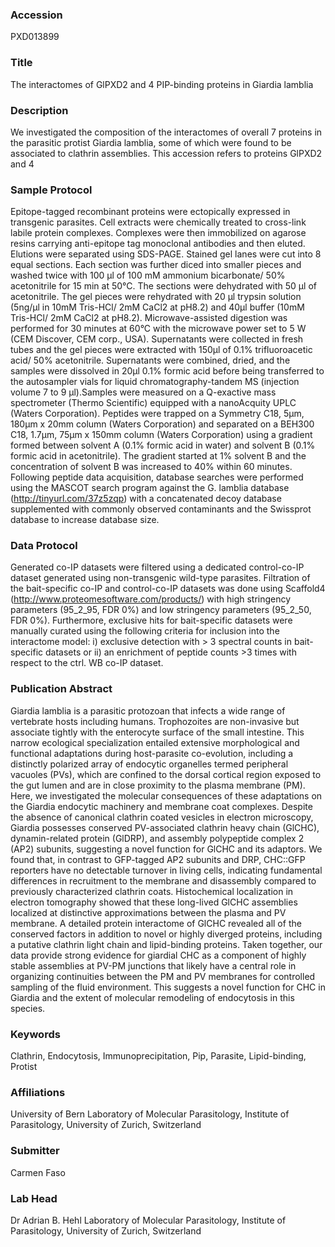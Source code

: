 ### Accession
PXD013899

### Title
The interactomes of GlPXD2 and 4 PIP-binding proteins in Giardia lamblia

### Description
We investigated the composition of the interactomes of overall 7 proteins in the parasitic protist Giardia lamblia, some of which were found to be associated to clathrin assemblies. This accession refers to proteins GlPXD2 and 4

### Sample Protocol
Epitope-tagged recombinant proteins were ectopically expressed in transgenic parasites. Cell extracts were chemically treated to cross-link labile protein complexes. Complexes were then immobilized on agarose resins carrying anti-epitope tag monoclonal antibodies and then eluted. Elutions were separated using SDS-PAGE. Stained gel lanes were cut into 8 equal sections. Each section was further diced into smaller pieces and washed twice with 100 μl of 100 mM ammonium bicarbonate/ 50% acetonitrile for 15 min at 50°C. The sections were dehydrated with 50 μl of acetonitrile. The gel pieces were rehydrated with 20 μl trypsin solution (5ng/μl in 10mM Tris-HCl/ 2mM CaCl2 at pH8.2) and 40μl buffer (10mM Tris-HCl/ 2mM CaCl2 at pH8.2). Microwave-assisted digestion was performed for 30 minutes at 60°C with the microwave power set to 5 W (CEM Discover, CEM corp., USA). Supernatants were collected in fresh tubes and the gel pieces were extracted with 150μl of 0.1% trifluoroacetic acid/ 50% acetonitrile. Supernatants were combined, dried, and the samples were dissolved in 20μl 0.1% formic acid before being transferred to the autosampler vials for liquid chromatography-tandem MS (injection volume 7 to 9 μl).Samples were measured on a Q-exactive mass spectrometer (Thermo Scientific) equipped with a nanoAcquity UPLC (Waters Corporation). Peptides were trapped on a Symmetry C18, 5μm, 180μm x 20mm column (Waters Corporation) and separated on a BEH300 C18, 1.7μm, 75μm x 150mm column (Waters Corporation) using a gradient formed between solvent A (0.1% formic acid in water) and solvent B (0.1% formic acid in acetonitrile). The gradient started at 1% solvent B and the concentration of solvent B was increased to 40% within 60 minutes. Following peptide data acquisition, database searches were performed using the MASCOT search program against the G. lamblia database (http://tinyurl.com/37z5zqp) with a concatenated decoy database supplemented with commonly observed contaminants and the Swissprot database to increase database size.

### Data Protocol
Generated co-IP datasets were filtered using a dedicated control-co-IP dataset generated using non-transgenic wild-type parasites. Filtration of the bait-specific co-IP and control-co-IP datasets was done using Scaffold4 (http://www.proteomesoftware.com/products/) with high stringency parameters (95_2_95, FDR 0%) and low stringency parameters (95_2_50, FDR 0%). Furthermore, exclusive hits for bait-specific datasets were manually curated using the following criteria for inclusion into the interactome model: i) exclusive detection with > 3 spectral counts in bait-specific datasets or ii) an enrichment of peptide counts >3 times with respect to the ctrl. WB co-IP dataset.

### Publication Abstract
Giardia lamblia is a parasitic protozoan that infects a wide range of vertebrate hosts including humans. Trophozoites are non-invasive but associate tightly with the enterocyte surface of the small intestine. This narrow ecological specialization entailed extensive morphological and functional adaptations during host-parasite co-evolution, including a distinctly polarized array of endocytic organelles termed peripheral vacuoles (PVs), which are confined to the dorsal cortical region exposed to the gut lumen and are in close proximity to the plasma membrane (PM). Here, we investigated the molecular consequences of these adaptations on the Giardia endocytic machinery and membrane coat complexes. Despite the absence of canonical clathrin coated vesicles in electron microscopy, Giardia possesses conserved PV-associated clathrin heavy chain (GlCHC), dynamin-related protein (GlDRP), and assembly polypeptide complex 2 (AP2) subunits, suggesting a novel function for GlCHC and its adaptors. We found that, in contrast to GFP-tagged AP2 subunits and DRP, CHC::GFP reporters have no detectable turnover in living cells, indicating fundamental differences in recruitment to the membrane and disassembly compared to previously characterized clathrin coats. Histochemical localization in electron tomography showed that these long-lived GlCHC assemblies localized at distinctive approximations between the plasma and PV membrane. A detailed protein interactome of GlCHC revealed all of the conserved factors in addition to novel or highly diverged proteins, including a putative clathrin light chain and lipid-binding proteins. Taken together, our data provide strong evidence for giardial CHC as a component of highly stable assemblies at PV-PM junctions that likely have a central role in organizing continuities between the PM and PV membranes for controlled sampling of the fluid environment. This suggests a novel function for CHC in Giardia and the extent of molecular remodeling of endocytosis in this species.

### Keywords
Clathrin, Endocytosis, Immunoprecipitation, Pip, Parasite, Lipid-binding, Protist

### Affiliations
University of Bern
Laboratory of Molecular Parasitology, Institute of Parasitology, University of Zurich, Switzerland

### Submitter
Carmen Faso

### Lab Head
Dr Adrian B. Hehl
Laboratory of Molecular Parasitology, Institute of Parasitology, University of Zurich, Switzerland


